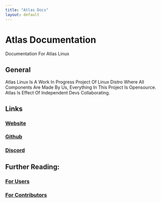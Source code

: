 ```yaml
---
title: "Atlas Docs"
layout: default
---
```

# Atlas Documentation
Documentation For Atlas Linux 
## General
Atlas Linux Is A Work In Progress Project Of Linux Distro Where All Components Are Made By Us, Everything In This Project Is Opensource.
Atlas Is Effect Of Independent Devs Collaborating.
## Links
### [Website](https://atlaslinux.github.io/atlaslinux.org/)
### [Github](https://github.com/AtlasLinux)
### [Discord](https://discord.gg/PTP2wcec6E)
## Further Reading:
### [For Users](user.md)
### [For Contributors](contributor.md)